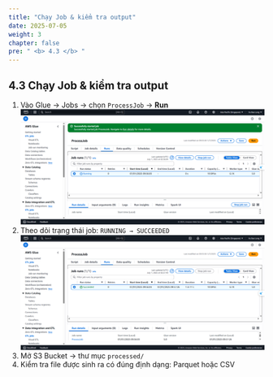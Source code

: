 ```yaml
---
title: "Chạy Job & kiểm tra output"
date: 2025-07-05
weight: 3
chapter: false
pre: " <b> 4.3 </b> "
---
```


## 4.3 Chạy Job & kiểm tra output

1. Vào Glue → Jobs → chọn `ProcessJob` → **Run**
![Glue](../../../images/04/043/1.png?featherlight=false&width=90pc)
2. Theo dõi trạng thái job: `RUNNING → SUCCEEDED`
![Glue](../../../images/04/043/2.png?featherlight=false&width=90pc)
3. Mở S3 Bucket → thư mục `processed/`
4. Kiểm tra file được sinh ra có đúng định dạng: Parquet hoặc CSV
